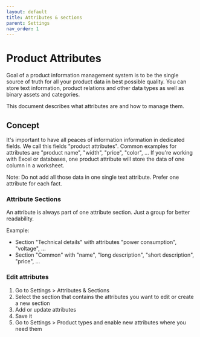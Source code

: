 ```yaml
---
layout: default
title: Attributes & sections
parent: Settings
nav_order: 1
---
```


# Product Attributes

Goal of a product information management system is to be the single source of truth for all your product data in best possible quality. You can store text information, product relations and other data types as well as binary assets and categories.

This document describes what attributes are and how to manage them.

## Concept
It's important to have all peaces of information information in dedicated fields. We call this fields "product attributes". Common examples for attributes are "product name", "width", "price", "color", ... If you're working with Excel or databases, one product attribute will store the data of one column in a worksheet.

Note: Do not add all those data in one single text attribute. Prefer one attribute for each fact.

### Attribute Sections
An attribute is always part of one attribute section. Just a group for better readability.

Example:

* Section "Technical details" with attributes "power consumption", "voltage", ...
* Section "Common" with "name", "long description", "short description", "price", ...

### Edit attributes

1. Go to Settings > Attributes & Sections
2. Select the section that contains the attributes you want to edit or create a new section
3. Add or update attributes
4. Save it
5. Go to Settings > Product types and enable new attributes where you need them
